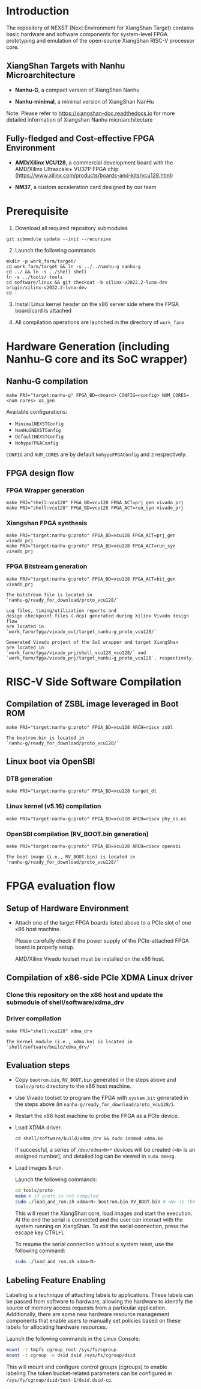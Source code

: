 # Introduction

The repository of NEXST (Next Environment for XiangShan Target) 
contains basic hardware and software components 
for system-level FPGA prototyping and emulation 
of the open-source XiangShan RISC-V processor core.

## XiangShan Targets with Nanhu Microarchitecture
- **Nanhu-G**, a compact version of XiangShan Nanhu   

- **Nanhu-minimal**, a minimal version of XiangShan NanHu

Note: Please refer to https://xiangshan-doc.readthedocs.io 
for more detailed information of Xiangshan Nanhu microarchitecture

## Fully-fledged and Cost-effective FPGA Environment
- **AMD/Xilinx VCU128**, a commercial development board with 
the AMD/Xilinx Ultrascale+ VU37P FPGA chip
(https://www.xilinx.com/products/boards-and-kits/vcu128.html) 

- **NM37**, a custom acceleration card designed by our team

# Prerequisite

1. Download all required repository submodules

`git submodule update --init --recursive`   

2. Launch the following commands

`mkdir -p work_farm/target/`    
`cd work_farm/target && ln -s ../../nanhu-g nanhu-g`   
`cd ../ && ln -s ../shell shell`   
`ln -s ../tools/ tools`   
`cd software/linux && git checkout -b xilinx-v2022.2-lvna-dev origin/xilinx-v2022.2-lvna-dev`   
`cd -`

3. Install Linux kernel header on the x86 server 
side where the FPGA board/card is attached

4. All compilation operations are launched in the directory of `work_farm`

# Hardware Generation (including Nanhu-G core and its SoC wrapper)

## Nanhu-G compilation

`make PRJ="target:nanhu-g" FPGA_BD=<board> CONFIG=<config> NUM_CORES=<num cores> xs_gen`

Available configurations:

- `MinimalNEXSTConfig`
- `NanHuGNEXSTConfig`
- `DefaultNEXSTConfig`
- `NohypeFPGAConfig`

`CONFIG` and `NUM_CORES` are by default `NohypeFPGAConfig` and `2` respectively. 

## FPGA design flow

### FPGA Wrapper generation   
`make PRJ="shell:vcu128" FPGA_BD=vcu128 FPGA_ACT=prj_gen vivado_prj`    
`make PRJ="shell:vcu128" FPGA_BD=vcu128 FPGA_ACT=run_syn vivado_prj`   

### Xiangshan FPGA synthesis  
`make PRJ="target:nanhu-g:proto" FPGA_BD=vcu128 FPGA_ACT=prj_gen vivado_prj`   
`make PRJ="target:nanhu-g:proto" FPGA_BD=vcu128 FPGA_ACT=run_syn vivado_prj`

### FPGA Bitstream generation  
`make PRJ="target:nanhu-g:proto" FPGA_BD=vcu128 FPGA_ACT=bit_gen vivado_prj`

    The bitstream file is located in   
    `nanhu-g/ready_for_download/proto_vcu128/`
    
    Log files, timing/utilization reports and 
    design checkpoint files (.dcp) generated during Xilinx Vivado design flow 
    are located in   
    `work_farm/fpga/vivado_out/target_nanhu-g_proto_vcu128/` 
    
    Generated Vivado project of the SoC wrapper and target XiangShan 
    are located in  
    `work_farm/fpga/vivado_prj/shell_vcu128_vcu128/` and   
    `work_farm/fpga/vivado_prj/target_nanhu-g_proto_vcu128`, respectively.   

# RISC-V Side Software Compilation

## Compilation of ZSBL image leveraged in Boot ROM

`make PRJ="target:nanhu-g:proto" FPGA_BD=vcu128 ARCH=riscv zsbl`   

    The bootrom.bin is located in
    `nanhu-g/ready_for_download/proto_vcu128/`

## Linux boot via OpenSBI

### DTB generation
`make PRJ="target:nanhu-g:proto" FPGA_BD=vcu128 target_dt`   

### Linux kernel (v5.16) compilation
`make PRJ="target:nanhu-g:proto" FPGA_BD=vcu128 ARCH=riscv phy_os.os`   

### OpenSBI compilation (RV_BOOT.bin generation)
`make PRJ="target:nanhu-g:proto" FPGA_BD=vcu128 ARCH=riscv opensbi`   

    The boot image (i.e., RV_BOOT.bin) is located in
    `nanhu-g/ready_for_download/proto_vcu128/`

# FPGA evaluation flow

## Setup of Hardware Environment

- Attach one of the target FPGA boards listed above 
  to a PCIe slot of one x86 host machine. 
  
  Please carefully check if the power supply of the PCIe-attached FPGA board is properly setup.

  AMD/Xilinx Vivado toolset must be installed on the x86 host.

## Compilation of x86-side PCIe XDMA Linux driver

### Clone this repository on the x86 host and update the submodule of shell/software/xdma_drv

### Driver compilation

`make PRJ="shell:vcu128" xdma_drv`   

    The kernel module (i.e., xdma.ko) is located in
    `shell/software/build/xdma_drv/`

## Evaluation steps

- Copy `bootrom.bin`, `RV_BOOT.bin` generated in the steps above and `tools/proto` directory to the x86 host machine.

- Use Vivado toolset to program the FPGA with `system.bit` generated in the steps above (in `nanhu-g/ready_for_download/proto_vcu128/`).

- Restart the x86 host machine to probe the FPGA as a PCIe device.

- Load XDMA driver.

    `cd shell/software/build/xdma_drv && sudo insmod xdma.ko`

    If successful, a series of `/dev/xdma<N>*` devices will be created (`<N>` is an assigned number), and detailed log can be viewed in `sudo dmesg`.

- Load images & run.

    Launch the following commands:
    ```sh
    cd tools/proto
    make # if proto is not compiled
    sudo ./load_and_run.sh xdma<N> bootrom.bin RV_BOOT.bin # <N> is the assigned xdma device number
    ```

    This will reset the XiangShan core, load images and start the execution. At the end the serial is connected and the user can interact with the system running on XiangShan. To exit the serial connection, press the escape key CTRL+\\.

    To resume the serial connection without a system reset, use the following command:

    ```sh
    sudo ./load_and_run.sh xdma<N>
    ```
## Labeling Feature Enabling

Labeling is a technique of attaching labels to applications. These labels can be passed from software to hardware, allowing the hardware to identify the source of memory access requests from a particular application. Additionally, there are some new hardware resource management components that enable users to manually set policies based on these labels for allocating hardware resources.

Launch the following commands in the Linux Console:

```sh
mount -t tmpfs cgroup_root /sys/fs/cgroup
mount -t cgroup -o dsid dsid /sys/fs/cgroup/dsid
```

This will mount and configure control groups (cgroups) to enable labeling.The token bucket-related parameters can be configured in `/sys/fs/cgroup/dsid/test-1/dsid.dsid-cp`.
